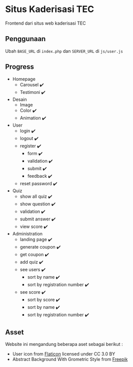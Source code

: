 # Situs Kaderisasi TEC

Frontend dari situs web kaderisasi TEC

## Penggunaan

Ubah `BASE_URL` di `index.php`
dan `SERVER_URL` di `js/user.js`

## Progress

- Homepage
  - Carousel :heavy_check_mark:
  - Testimoni :heavy_check_mark:
- Desain
  - Image
  - Color :heavy_check_mark:
  - Animation :heavy_check_mark:
- User
  - login :heavy_check_mark:
  - logout :heavy_check_mark:
  - register :heavy_check_mark:
    - form :heavy_check_mark:
    - validation :heavy_check_mark:
    - submit :heavy_check_mark:
    - feedback :heavy_check_mark:
  - reset password :heavy_check_mark:
- Quiz
  - show all quiz :heavy_check_mark:
  - show question :heavy_check_mark:
  - validation :heavy_check_mark:
  - submit answer :heavy_check_mark:
  - view score :heavy_check_mark:
- Administration
  - landing page :heavy_check_mark:
  - generate coupon :heavy_check_mark:
  - get coupon :heavy_check_mark:
  - add quiz :heavy_check_mark:
  - see users :heavy_check_mark:
    - sort by name :heavy_check_mark:
    - sort by registration number :heavy_check_mark:
  - see score :heavy_check_mark:
    - sort by score :heavy_check_mark:
    - sort by name :heavy_check_mark:
    - sort by registration number :heavy_check_mark:


## Asset

Website ini mengandung beberapa aset sebagai berikut :
-  User icon from [Flaticon](www.flaticon.com) licensed under CC 3.0 BY
- Abstract Background With Grometric Style from [Freepik](freepik.com)
